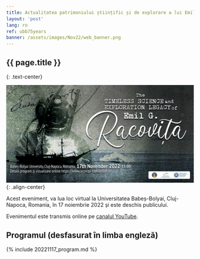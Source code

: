 ```yaml
---
title: Actualitatea patrimoniului științific și de explorare a lui Emil G. Racoviță
layout: 'post'
lang: ro
ref: ubb75years
banner: /assets/images/Nov22/web_banner.png
---
```



## {{ page.title }}
{: .text-center}

![](/assets/images/Nov22/web_banner.png){: .align-center}

Acest eveniment, va lua loc virtual la Universitatea Babeș-Bolyai,  Cluj-Napoca, Romania, în 17 noiembrie 2022 și este deschis publicului.

Evenimentul este transmis online pe [canalul YouTube](https://www.youtube.com/channel/UCQlrz7oSFbyjj3f6C_5Vngg).

## Programul (desfasurat în limba engleză)

{% include 20221117_program.md %}

